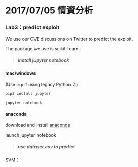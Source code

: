 # 2017/07/05 情資分析

### Lab3：predict exploit

We use our CVE discussions on Twitter to predict the exploit.

The package we use is scikit-learn.



> ##### install jupyter notebook

#### mac/windows

(Use `pip` if using legacy Python 2.)

```
pip3 install jupyter
```

```
jupyter notebook  
```

#### anaconda

download and install  [anaconda](https://www.continuum.io/downloads)

launch jupyter notebook



> ##### use dataset.csv to predict

SVM：

